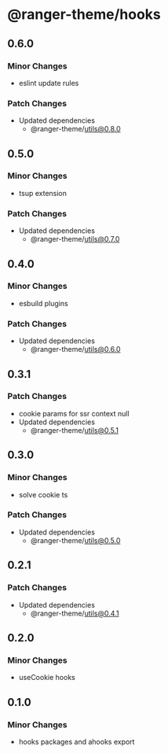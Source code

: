 # @ranger-theme/hooks

## 0.6.0

### Minor Changes

- eslint update rules

### Patch Changes

- Updated dependencies
  - @ranger-theme/utils@0.8.0

## 0.5.0

### Minor Changes

- tsup extension

### Patch Changes

- Updated dependencies
  - @ranger-theme/utils@0.7.0

## 0.4.0

### Minor Changes

- esbuild plugins

### Patch Changes

- Updated dependencies
  - @ranger-theme/utils@0.6.0

## 0.3.1

### Patch Changes

- cookie params for ssr context null
- Updated dependencies
  - @ranger-theme/utils@0.5.1

## 0.3.0

### Minor Changes

- solve cookie ts

### Patch Changes

- Updated dependencies
  - @ranger-theme/utils@0.5.0

## 0.2.1

### Patch Changes

- Updated dependencies
  - @ranger-theme/utils@0.4.1

## 0.2.0

### Minor Changes

- useCookie hooks

## 0.1.0

### Minor Changes

- hooks packages and ahooks export

